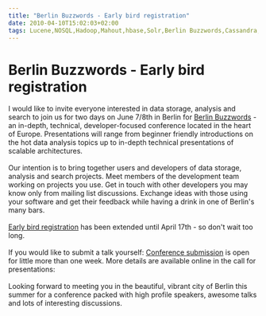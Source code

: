 ```yaml
---
title: "Berlin Buzzwords - Early bird registration"
date: 2010-04-10T15:02:03+02:00
tags: Lucene,NOSQL,Hadoop,Mahout,hbase,Solr,Berlin Buzzwords,Cassandra,
---
```


# Berlin Buzzwords - Early bird registration


I would like to invite everyone interested in data storage, analysis and search to join us for two days on June 7/8th 
in Berlin for <a href="http://berlinbuzzwords.de">Berlin Buzzwords</a> - an in-depth, technical, developer-focused 
conference located in the heart of Europe. Presentations will range from beginner friendly introductions on the hot 
data analysis topics up to in-depth technical presentations of scalable architectures.<br><br>Our intention is to bring 
together users and developers of data storage, analysis and search projects. Meet members of the development team 
working on projects you use. Get in touch with other developers you may know only from mailing list discussions. 
Exchange ideas with those using your software and get their feedback while having a drink in one of Berlin's many 
bars.<br><br><a href="http://berlinbuzzwords.de/content/tickets">Early bird registration</a> has been extended until 
April 17th - so don't wait too long.<br><br>If you would like to submit a talk yourself: <a 
href="http://berlinbuzzwords.de/content/call-presentations-open">Conference submission</a> is open for little more than 
one week. More details are available online in the call for presentations:<br><br>Looking forward to meeting you in the 
beautiful, vibrant city of Berlin this summer for a conference packed with high profile speakers, awesome talks and 
lots of interesting discussions.
